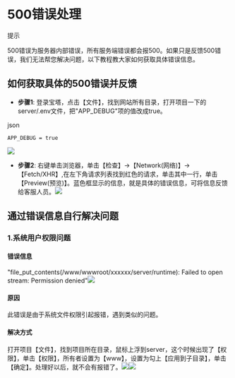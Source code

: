 500错误处理[​](https://doc.chatmoney.cn/chat/qa/debug.html#_500%E9%94%99%E8%AF%AF%E5%A4%84%E7%90%86)
================================================================================================

提示

500错误为服务器内部错误，所有服务端错误都会报500。如果只是反馈500错误，我们无法帮您解决问题，以下教程教大家如何获取具体错误信息。

如何获取具体的500错误并反馈[​](https://doc.chatmoney.cn/chat/qa/debug.html#%E5%A6%82%E4%BD%95%E8%8E%B7%E5%8F%96%E5%85%B7%E4%BD%93%E7%9A%84500%E9%94%99%E8%AF%AF%E5%B9%B6%E5%8F%8D%E9%A6%88)
-------------------------------------------------------------------------------------------------------------------------------------------------------------------------------

*   **步骤1**: 登录宝塔，点击【文件】，找到网站所有目录，打开项目一下的server/.env文件，把"APP\_DEBUG"项的值改成true。

json

    APP_DEBUG = true

![](https://doc.chatmoney.cn/docs/images/general/php/debug/debug-1.png)

*   **步骤2**: 右键单击浏览器，单击【检查】->【Network(网络)】->【Fetch/XHR】,在左下角请求列表找到红色的请求，单击其中一行，单击【Preview(预览)】。蓝色框显示的信息，就是具体的错误信息，可将信息反馈给客服人员。![](https://doc.chatmoney.cn/docs/images/general/php/debug/debug-2.png)

通过错误信息自行解决问题[​](https://doc.chatmoney.cn/chat/qa/debug.html#%E9%80%9A%E8%BF%87%E9%94%99%E8%AF%AF%E4%BF%A1%E6%81%AF%E8%87%AA%E8%A1%8C%E8%A7%A3%E5%86%B3%E9%97%AE%E9%A2%98)
-------------------------------------------------------------------------------------------------------------------------------------------------------------------------

### 1.系统用户权限问题[​](https://doc.chatmoney.cn/chat/qa/debug.html#_1-%E7%B3%BB%E7%BB%9F%E7%94%A8%E6%88%B7%E6%9D%83%E9%99%90%E9%97%AE%E9%A2%98)

#### 错误信息[​](https://doc.chatmoney.cn/chat/qa/debug.html#%E9%94%99%E8%AF%AF%E4%BF%A1%E6%81%AF)

"file\_put\_contents(/www/wwwroot/xxxxxx/server/runtime): Failed to open stream: Permission denied"![](https://doc.chatmoney.cn/docs/images/general/php/debug/permission-1.png)

#### 原因[​](https://doc.chatmoney.cn/chat/qa/debug.html#%E5%8E%9F%E5%9B%A0)

此错误是由于系统文件权限引起报错，遇到类似的问题。

#### 解决方式[​](https://doc.chatmoney.cn/chat/qa/debug.html#%E8%A7%A3%E5%86%B3%E6%96%B9%E5%BC%8F)

打开项目【文件】，找到项目所在目录，鼠标上浮到server，这个时候出现了【权限】，单击【权限】，所有者设置为【www】，设置为勾上【应用到子目录】，单击【确定】。处理好以后，就不会有报错了。![](https://doc.chatmoney.cn/docs/images/general/php/debug/permission-2.png)![](https://doc.chatmoney.cn/docs/images/general/php/debug/permission-3.png)